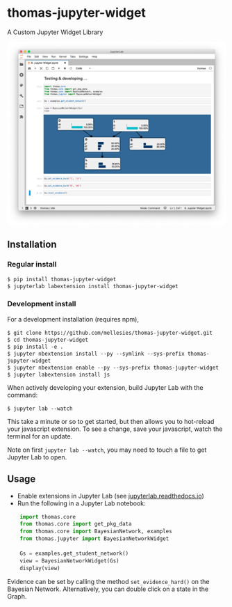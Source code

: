 thomas-jupyter-widget
===============================

A Custom Jupyter Widget Library

![img](https://raw.githubusercontent.com/mellesies/thomas-jupyter-widget/master/img/screenshot.png)


## Installation

### Regular install

    $ pip install thomas-jupyter-widget
    $ jupyterlab labextension install thomas-jupyter-widget

### Development install
For a development installation (requires npm),

    $ git clone https://github.com/mellesies/thomas-jupyter-widget.git
    $ cd thomas-jupyter-widget
    $ pip install -e .
    $ jupyter nbextension install --py --symlink --sys-prefix thomas-jupyter-widget
    $ jupyter nbextension enable --py --sys-prefix thomas-jupyter-widget
    $ jupyter labextension install js

When actively developing your extension, build Jupyter Lab with the command:

    $ jupyter lab --watch

This take a minute or so to get started, but then allows you to hot-reload your javascript extension.
To see a change, save your javascript, watch the terminal for an update.

Note on first `jupyter lab --watch`, you may need to touch a file to get Jupyter Lab to open.


## Usage

* Enable extensions in Jupyter Lab (see [jupyterlab.readthedocs.io](https://jupyterlab.readthedocs.io/en/1.x/user/extensions.html))
* Run the following in a Jupyter Lab notebook:

```python
    import thomas.core
    from thomas.core import get_pkg_data
    from thomas.core import BayesianNetwork, examples
    from thomas.jupyter import BayesianNetworkWidget
    
    Gs = examples.get_student_network()
    view = BayesianNetworkWidget(Gs)
    display(view)
```

Evidence can be set by calling the method `set_evidence_hard()` on the Bayesian Network. Alternatively, you can double click on a state in the Graph.
